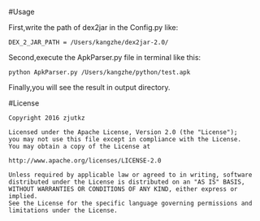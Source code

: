 #Usage

First,write the path of dex2jar in the Config.py like:

```
DEX_2_JAR_PATH = /Users/kangzhe/dex2jar-2.0/
```

Second,execute the ApkParser.py file in terminal like this:

```
python ApkParser.py /Users/kangzhe/python/test.apk
```

Finally,you will see the result in output directory.



#License

```
Copyright 2016 zjutkz

Licensed under the Apache License, Version 2.0 (the "License");
you may not use this file except in compliance with the License.
You may obtain a copy of the License at

http://www.apache.org/licenses/LICENSE-2.0

Unless required by applicable law or agreed to in writing, software
distributed under the License is distributed on an "AS IS" BASIS,
WITHOUT WARRANTIES OR CONDITIONS OF ANY KIND, either express or implied.
See the License for the specific language governing permissions and
limitations under the License.
```